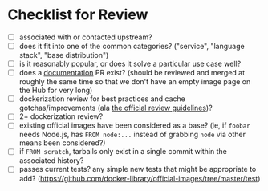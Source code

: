 # Checklist for Review

- [ ] associated with or contacted upstream?
- [ ] does it fit into one of the common categories? ("service", "language stack", "base distribution")
- [ ] is it reasonably popular, or does it solve a particular use case well?
- [ ] does a [documentation](https://github.com/docker-library/docs/blob/master/README.md) PR exist? (should be reviewed and merged at roughly the same time so that we don't have an empty image page on the Hub for very long)
- [ ] dockerization review for best practices and cache gotchas/improvements (ala [the official review guidelines](https://github.com/docker-library/official-images/blob/master/README.md#review-guidelines))?
- [ ] 2+ dockerization review?
- [ ] existing official images have been considered as a base? (ie, if `foobar` needs Node.js, has `FROM node:...` instead of grabbing `node` via other means been considered?)
- [ ] if `FROM scratch`, tarballs only exist in a single commit within the associated history?
- [ ] passes current tests? any simple new tests that might be appropriate to add? (https://github.com/docker-library/official-images/tree/master/test)

